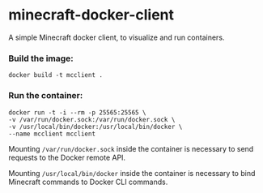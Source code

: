 # minecraft-docker-client
A simple Minecraft docker client, to visualize and run containers.

### Build the image:

```
docker build -t mcclient .
```

### Run the container:

```
docker run -t -i --rm -p 25565:25565 \
-v /var/run/docker.sock:/var/run/docker.sock \
-v /usr/local/bin/docker:/usr/local/bin/docker \
--name mcclient mcclient
```

Mounting `/var/run/docker.sock` inside the container is necessary to send requests to the Docker remote API.

Mounting `/usr/local/bin/docker` inside the container is necessary to bind Minecraft commands to Docker CLI commands.



